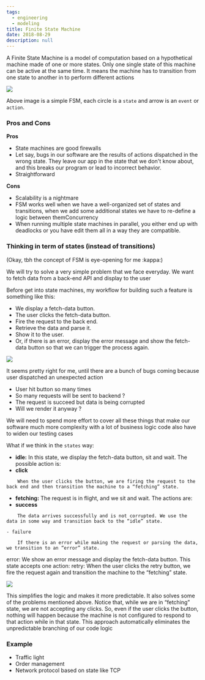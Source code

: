 ```yaml
---
tags: 
  - engineering
  - modeling
title: Finite State Machine
date: 2018-08-29
description: null
---
```


A Finite State Machine is a model of computation based on a hypothetical machine made of one or more states. Only one single state of this machine can be active at the same time. It means the machine has to transition from one state to another in to perform different actions

![](assets/finite-state-machine_db5600646453d67b0df29dfa3c9dc5b0_md5.webp)

Above image is a simple FSM, each circle is a `state` and arrow is an `event` or `action`.

### Pros and Cons

**Pros**

* State machines are good firewalls
* Let say, bugs in our software are the results of actions dispatched in the wrong state. They leave our app in the state that we don't know about, and this breaks our program or lead to incorrect behavior.
* Straightforward

**Cons**

* Scalability is a nightmare
* FSM works well when we have a well-organized set of states and transitions, when we add some additional states we have to re-define a logic between themConcurrency
* When running multiple state machines in parallel, you either end up with deadlocks or you have edit them all in a way they are compatible.

### Thinking in term of states (instead of transitions)

(Okay, tbh the concept of FSM is eye-opening for me :kappa:)

We will try to solve a very simple problem that we face everyday. We want to fetch data from a back-end API and display to the user

Before get into state machines, my workflow for building such a feature is something like this:

* We display a fetch-data button.
* The user clicks the fetch-data button.
* Fire the request to the back end.
* Retrieve the data and parse it.
* Show it to the user.
* Or, if there is an error, display the error message and show the fetch-data button so that we can trigger the process again.

![](assets/finite-state-machine_93ba1268646d3675466aa8887079d580_md5.webp)

It seems pretty right for me, until there are a bunch of bugs coming because user dispatched an unexpected action

* User hit button so many times
* So many requests will be sent to backend ?
* The request is succeed but data is being corrupted
* Will we render it anyway ?

We will need to spend more effort to cover all these things that make our software much more complexity with a lot of business logic code also have to widen our testing cases

What if we think in the `states` way:

* **idle:** In this state, we display the fetch-data button, sit and wait. The possible action is:
* **click**

```plain_text
    When the user clicks the button, we are firing the request to the back end and then transition the machine to a “fetching” state.
```

* **fetching:** The request is in flight, and we sit and wait. The actions are:
* **success**

```plain_text
    The data arrives successfully and is not corrupted. We use the data in some way and transition back to the “idle” state.

- failure

    If there is an error while making the request or parsing the data, we transition to an “error” state.
```

error: We show an error message and display the fetch-data button. This state accepts one action:
retry: When the user clicks the retry button, we fire the request again and transition the machine to the “fetching” state.

![](assets/finite-state-machine_b5d7d35ae8b3b4cbd6c0c9d8589d4dae_md5.webp)

This simplifies the logic and makes it more predictable. It also solves some of the problems mentioned above. Notice that, while we are in “fetching” state, we are not accepting any clicks. So, even if the user clicks the button, nothing will happen because the machine is not configured to respond to that action while in that state. This approach automatically eliminates the unpredictable branching of our code logic

### Example

* Traffic light
* Order management
* Network protocol based on state like TCP
